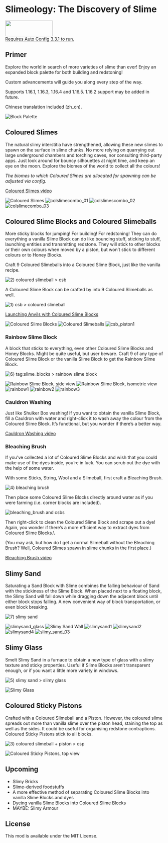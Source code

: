 # Slimeology: The Discovery of Slime

<a title="Fabric API" href="https://github.com/FabricMC/fabric">
  <img src="https://i.imgur.com/Ol1Tcf8.png" width="151" height="50" />
</a>
<br/>
<a href="https://www.curseforge.com/minecraft/mc-mods/auto-config-updated-api">
  Requires Auto Config 3.3.1 to run.
</a>

## Primer

Explore the world in search of more varieties of slime than ever! Enjoy an expanded block palette for both building and redstoning! 

Custom advancements will guide you along every step of the way. 


Supports 1.16.1, 1.16.3, 1.16.4 and 1.16.5. 1.16.2 support may be added in future.

Chinese translation included (zh_cn).

![Block Palette](https://imgur.com/tveBoRu.png)

## Coloured Slimes

The natural slimy interstitia have strengthened, allowing these new slimes to spawn on the surface in slime chunks. No more relying on quarrying out large underground chambers and torching caves, nor consulting third-party apps. Just look around for bouncy silhouettes at night time, and keep an eye on the moon. Explore the biomes of the world to collect all the colours!

*The biomes to which Coloured Slimes are allocated for spawning can be adjusted via config.*

[Coloured Slimes video](https://youtu.be/SQmxVdc2A2Y)

![Coloured Slimes](https://imgur.com/C30IONE.jpg)
![colslimecombo_01](https://imgur.com/sOJ5cS1.png)
![colslimescombo_02](https://imgur.com/qeMfokG.png)
![colslimecombo_03](https://imgur.com/OVFnqfw.png)

## Coloured Slime Blocks and Coloured Slimeballs

More sticky blocks for jumping! For building! For redstoning! They can do everything a vanilla Slime Block can do like bouncing stuff, sticking to stuff, launching entities and transmitting redstone. They will stick to other blocks or their own colours when moved by a piston, but won’t stick to different colours or to Honey Blocks.

Craft 9 Coloured Slimeballs into a Coloured Slime Block, just like the vanilla recipe.

![2) coloured slimeball > csb](https://imgur.com/tkDyt5b.png)

A Coloured Slime Block can be crafted by into 9 Coloured Slimeballs as well.

![1) csb > coloured slimeball](https://imgur.com/2VuccoE.png)

[Launching Anvils with Coloured Slime Blocks](https://youtu.be/Lit6fEUx8gI)

![Coloured Slime Blocks](https://imgur.com/WshAzIv.png)
![Coloured Slimeballs](https://imgur.com/svhnyg0.png)
![csb_piston1](https://imgur.com/h8bSVao.gif)

### Rainbow Slime Block

A block that sticks to everything, even other Coloured Slime Blocks and Honey Blocks. Might be quite useful, but user beware. Craft 9 of any type of Coloured Slime Block or the vanilla Slime Block to get the Rainbow Slime Block.

![6) tag:slime_blocks > rainbow slime block](https://imgur.com/eKRQhae.png)

![Rainbow Slime Block, side view](https://imgur.com/ZtDplFd.png)
![Rainbow Slime Block, isometric view](https://imgur.com/DZQ5zKB.png)
![rainbow1](https://imgur.com/BaYAZsT.gif)
![rainbow2](https://imgur.com/jADcI4h.gif)
![rainbow3](https://imgur.com/5vRhmpk.gif)

### Cauldron Washing

Just like Shulker Box washing! If you want to obtain the vanilla Slime Block, fill a Cauldron with water and right-click it to wash away the colour from the Coloured Slime Block. It’s functional, but you wonder if there’s a better way.

[Cauldron Washing video](https://youtu.be/laWfDx1SpoM)

### Bleaching Brush

If you’ve collected a lot of Coloured Slime Blocks and wish that you could make use of the dyes inside, you’re in luck. You can scrub out the dye with the help of some water. 

With some Sticks, String, Wool and a Slimeball, first craft a Bleaching Brush.

![4) bleaching brush](https://imgur.com/t7CWx7F.png)

Then place some Coloured Slime Blocks directly around water as if you were farming (i.e. corner blocks are included). 

![bleaching_brush and csbs](https://imgur.com/JeG8KQD.png)

Then right-click to clean the Coloured Slime Block and scrape out a dye! Again, you wonder if there’s a more efficient way to extract dyes from Coloured Slime Blocks.\

(You may ask, but how do I get a normal Slimeball without the Bleaching Brush? Well, Coloured Slimes spawn in slime chunks in the first place.)

[Bleaching Brush video](https://youtu.be/kN5n-oiB5ek)

## Slimy Sand

Saturating a Sand Block with Slime combines the falling behaviour of Sand with the stickiness of the Slime Block. When placed next to a floating block, the Slimy Sand will fall down while dragging down the adjacent block until either block stops falling. A new convenient way of block transportation, or even block breaking.

![7) slimy sand](https://imgur.com/7hvMC0N.png)

![slimysand_glass](https://imgur.com/K3QBeFo.png)
![Slimy Sand Wall](https://imgur.com/DQ0KTpL.png)
![slimysand1](https://imgur.com/VGVerlP.gif)
![slimysand2](https://imgur.com/vT1JMcG.gif)
![slimysand4](https://imgur.com/5g0IiVf.gif)
![slimy_sand_03](https://imgur.com/D8X4b8b.gif)

## Slimy Glass

Smelt Slimy Sand in a furnace to obtain a new type of glass with a slimy texture and sticky properties. Useful if Slime Blocks aren’t transparent enough, or if you want a little more variety in windows.

![5) slimy sand > slimy glass](https://imgur.com/1QqSDdq.png)

![Slimy Glass](https://imgur.com/johUnhA.png)

## Coloured Sticky Pistons

Crafted with a Coloured Slimeball and a Piston. However, the coloured slime spreads out more than vanilla slime over the piston head, staining the top as well as the sides. It could be useful for organising redstone contraptions. Coloured Sticky Pistons stick to all blocks.

![3) coloured slimeball + piston > csp](https://imgur.com/RdCMtYW.png)

![Coloured Sticky Pistons, top view](https://imgur.com/DZFYIAP.png)

## Upcoming

- Slimy Bricks
- Slime-derived foodstuffs
- A more effective method of separating Coloured Slime Blocks into vanilla Slime Blocks and dyes
- Dyeing vanilla Slime Blocks into Coloured Slime Blocks
- MAYBE: Slimy Armour

## License

This mod is available under the MIT License.
